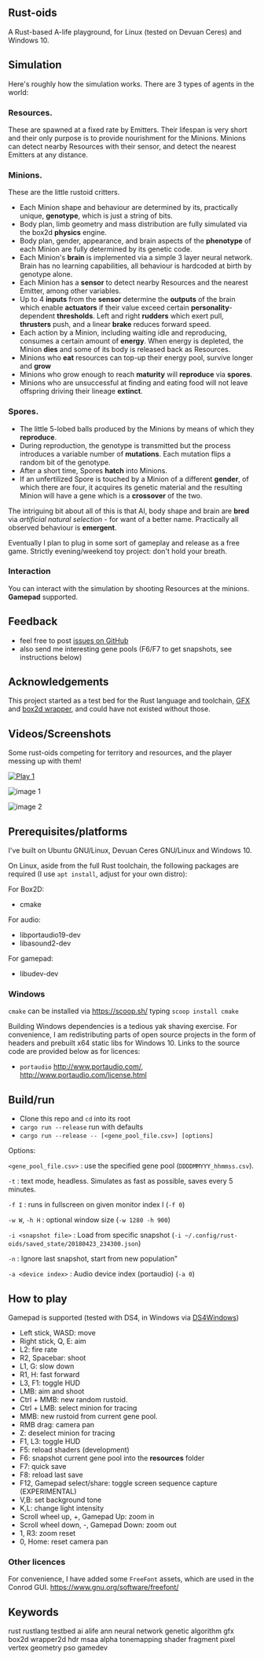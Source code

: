 
## Rust-oids

A Rust-based A-life playground, for Linux (tested on Devuan Ceres) and Windows 10.

## Simulation

Here's roughly how the simulation works. There are 3 types of agents in the world:

### Resources. 
These are spawned at a fixed rate by Emitters. Their lifespan is very short and their only purpose is to provide nourishment for the Minions. Minions can detect nearby Resources with their sensor, and detect the nearest Emitters at any distance.

### Minions. 
These are the little rustoid critters.
- Each Minion shape and behaviour are determined by its, practically unique, **genotype**, which is just a string of bits.
- Body plan, limb geometry and mass distribution are fully simulated via the box2d **physics** engine.
- Body plan, gender, appearance, and brain aspects of the **phenotype** of each Minion are fully determined by its genetic code.
- Each Minion's **brain** is implemented via a simple 3 layer neural network. Brain has no learning capabilities, all behaviour is hardcoded at birth by genotype alone.
- Each Minion has a **sensor** to detect nearby Resources and the nearest Emitter, among other variables.
- Up to 4 **inputs** from the **sensor** determine the **outputs** of the brain which enable **actuators** if their value exceed certain **personality**-dependent **thresholds**. Left and right **rudders** which exert pull, **thrusters** push, and a linear **brake** reduces forward speed.
- Each action by a Minion, including waiting idle and reproducing, consumes a certain amount of **energy**. When energy is depleted, the Minion **dies** and some of its body is released back as Resources.
- Minions who **eat** resources can top-up their energy pool, survive longer and **grow**
- Minions who grow enough to reach **maturity** will **reproduce** via **spores**.
- Minions who are unsuccessful at finding and eating food will not leave offspring driving their lineage **extinct**. 

### Spores.
- The little 5-lobed balls produced by the Minions by means of which they **reproduce**.
- During reproduction, the genotype is transmitted but the process introduces a variable number of **mutations**. Each mutation flips a random bit of the genotype.
- After a short time, Spores **hatch** into Minions.
- If an unfertilized Spore is touched by a Minion of a different **gender**, of which there are four, it acquires its genetic material and the resulting Minion will have a gene which is a **crossover** of the two.

The intriguing bit about all of this is that AI, body shape and brain are **bred** via *artificial natural selection* - for want of a better name. Practically all observed behaviour is **emergent**.

Eventually I plan to plug in some sort of gameplay and release as a free game. Strictly evening/weekend toy project: don't hold your breath.

### Interaction

You can interact with the simulation by shooting Resources at the minions. **Gamepad** supported.

## Feedback
- feel free to post [issues on GitHub](https://github.com/itadinanta/rust-oids/issues)
- also send me interesting gene pools (F6/F7 to get snapshots, see instructions below)

## Acknowledgements

This project started as a test bed for the Rust language and toolchain, [GFX](https://github.com/gfx-rs/gfx) and [box2d wrapper](https://github.com/Bastacyclop/rust_box2d), and could have not existed without those.

## Videos/Screenshots

Some rust-oids competing for territory and resources, and the player messing up with them!

[![Play 1](https://i.ytimg.com/vi/pXLk-0ZZCEQ/0.jpg)](https://youtu.be/pXLk-0ZZCEQ "Click to watch video")

![image 1](img/capture_00003350.png)

![image 2](img/capture_00003787.png)

## Prerequisites/platforms

I've built on Ubuntu GNU/Linux, Devuan Ceres GNU/Linux and Windows 10.

On Linux, aside from the full Rust toolchain, the following packages are required (I use `apt install`, adjust for your own distro):

For Box2D:

- cmake

For audio:

- libportaudio19-dev
- libasound2-dev

For gamepad:

- libudev-dev

### Windows

`cmake` can be installed via https://scoop.sh/ typing `scoop install cmake`

Building Windows dependencies is a tedious yak shaving exercise. For convenience, I am redistributing parts of open source projects in the form of headers and prebuilt x64 static libs for Windows 10.
Links to the source code are provided below as for licences:

- `portaudio` http://www.portaudio.com/, http://www.portaudio.com/license.html

## Build/run

- Clone this repo and ```cd``` into its root
- ```cargo run --release``` run with defaults
- ```cargo run --release -- [<gene_pool_file.csv>] [options]``` 

Options:

`<gene_pool_file.csv>`
:  use the specified gene pool (`DDDDMMYYY_hhmmss.csv`).

`-t`
:  text mode, headless. Simulates as fast as possible, saves every 5 minutes. 

`-f I`
:  runs in fullscreen on given monitor index I (`-f 0`)

`-w W`, `-h H`
:  optional window size (`-w 1280 -h 900`)

`-i <snapshot file>`
:  Load from specific snapshot (`-i ~/.config/rust-oids/saved_state/20180423_234300.json`)

`-n`
:  Ignore last snapshot, start from new population"

`-a <device index>`
:  Audio device index (portaudio) (`-a 0`)


## How to play

Gamepad is supported (tested with DS4, in Windows via [DS4Windows](http://ds4windows.com/))

- Left stick, WASD: move
- Right stick, Q, E: aim
- L2: fire rate
- R2, Spacebar: shoot
- L1, G: slow down
- R1, H: fast forward
- L3, F1: toggle HUD
- LMB: aim and shoot
- Ctrl + MMB: new random rustoid.
- Ctrl + LMB: select minion for tracing
- MMB: new rustoid from current gene pool.
- RMB drag: camera pan
- Z: deselect minion for tracing
- F1, L3: toggle HUD
- F5: reload shaders (development)
- F6: snapshot current gene pool into the **resources** folder
- F7: quick save
- F8: reload last save
- F12, Gamepad select/share: toggle screen sequence capture (EXPERIMENTAL)
- V,B: set background tone
- K,L: change light intensity
- Scroll wheel up, +, Gamepad Up: zoom in
- Scroll wheel down, -, Gamepad Down: zoom out
- 1, R3: zoom reset
- 0, Home: reset camera pan

### Other licences

For convenience, I have added some `FreeFont` assets, which are used in the Conrod GUI.
https://www.gnu.org/software/freefont/

## Keywords

rust rustlang testbed ai alife ann neural network genetic algorithm gfx box2d wrapper2d hdr msaa alpha tonemapping shader fragment pixel vertex geometry pso gamedev
